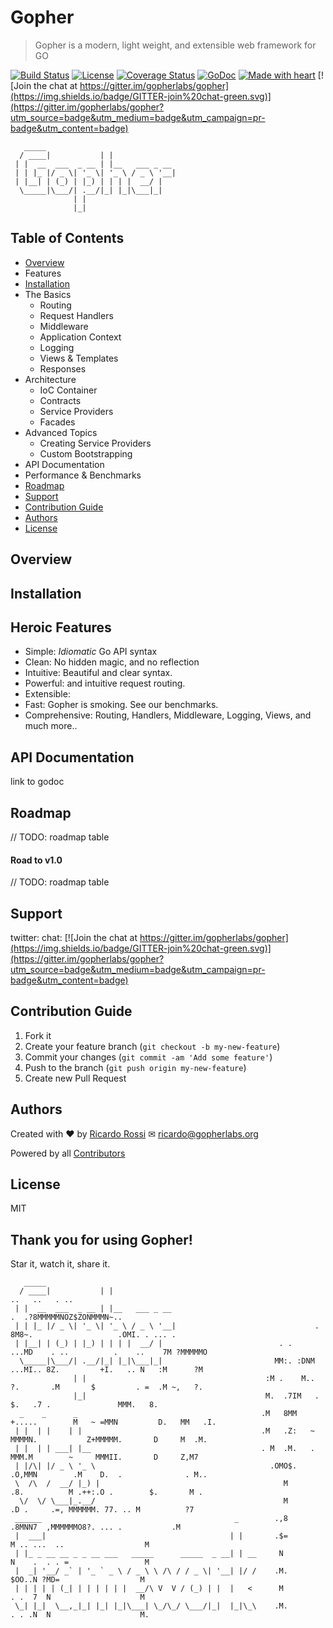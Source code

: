 # Gopher
> Gopher is a modern, light weight, and extensible web framework for GO

[![Build Status](https://travis-ci.org/gopherlabs/gopher.svg)](https://travis-ci.org/gopherlabs/gopher)
[![License](http://img.shields.io/:license-mit-blue.svg)](http://doge.mit-license.org)
[![Coverage Status](https://img.shields.io/coveralls/gopherlabs/gopher.svg)](https://coveralls.io/r/gopherlabs/gopher)
[![GoDoc](https://godoc.org/github.com/gopherlabs/gopher?status.svg)](https://godoc.org/github.com/gopherlabs/gopher)
[![Made with heart](https://img.shields.io/badge/made%20with-%E2%99%A5-orange.svg)](https://github.com/ricardo-rossi)
[![Join the chat at https://gitter.im/gopherlabs/gopher](https://img.shields.io/badge/GITTER-join%20chat-green.svg)](https://gitter.im/gopherlabs/gopher?utm_source=badge&utm_medium=badge&utm_campaign=pr-badge&utm_content=badge)

```
   _____             
  / ____|           | |                            
 | |  __  ___  _ __ | |__   ___ _ __               
 | | |_ |/ _ \| '_ \| '_ \ / _ \ '__|              
 | |__| | (_) | |_) | | | |  __/ |                 
  \_____|\___/| .__/|_| |_|\___|_|                 
              | |                                  
              |_|                                  
```

## Table of Contents

* [Overview](#overview)
* Features
* [Installation](#installation)
* The Basics
  * Routing
  * Request Handlers
  * Middleware
  * Application Context
  * Logging
  * Views &amp; Templates
  * Responses
* Architecture
  * IoC Container
  * Contracts
  * Service Providers
  * Facades  
* Advanced Topics
  * Creating Service Providers
  * Custom Bootstrapping 
* API Documentation
* Performance &amp; Benchmarks
* [Roadmap](#roadmap)
* [Support](#support)
* [Contribution Guide](#contribution-guide)
* [Authors](#authors)
* [License](#license)

## Overview 

## Installation

## Heroic Features

* Simple: *Idiomatic* Go API syntax 
* Clean: No hidden magic, and no reflection
* Intuitive: Beautiful and clear syntax.
* Powerful: and intuitive request routing.
* Extensible: 
* Fast: Gopher is smoking. See our benchmarks.
* Comprehensive: Routing, Handlers, Middleware, Logging, Views, and much more..

## API Documentation

link to godoc

## Roadmap

// TODO: roadmap table

#### Road to v1.0

// TODO: roadmap table

## Support

twitter: 
chat: [![Join the chat at https://gitter.im/gopherlabs/gopher](https://img.shields.io/badge/GITTER-join%20chat-green.svg)](https://gitter.im/gopherlabs/gopher?utm_source=badge&utm_medium=badge&utm_campaign=pr-badge&utm_content=badge)

## Contribution Guide

1. Fork it
2. Create your feature branch (`git checkout -b my-new-feature`)
3. Commit your changes (`git commit -am 'Add some feature'`)
4. Push to the branch (`git push origin my-new-feature`)
5. Create new Pull Request

## Authors 

Created with ♥ by [Ricardo Rossi](https://github.com/ricardo-rossi) ✉ ricardo@gopherlabs.org

Powered by all [Contributors](https://github.com/gopherlabs/gopher/graphs/contributors) 

## License 

MIT

## Thank you for using Gopher!

Star it, watch it, share it.

```
   _____             
  / ____|           | |                                	                        ..   ..   . ..
 | |  __  ___  _ __ | |__   ___ _ __                   	                 .  .?8MMMMMNOZ$ZONMMMN~..
 | | |_ |/ _ \| '_ \| '_ \ / _ \ '__|                  	            .   8M8~.                   .OMI. . ... .
 | |__| | (_) | |_) | | | |  __/ |                     	    . .   ...MD    . ..          .    ..    7M ?MMMMMO
  \_____|\___/| .__/|_| |_|\___|_|                     	   MM:. :DNM ...MI.. 8Z.         +I.   .. N   :M      ?M
              | |                                      	 :M .    M..  ?.       .M       $         . =  .M ~,   ?.
              |_|                                      	 M.  .7IM   .            $.   .7 .               MMM.   8.
  _    _      _                                        	.M   8MM    +.....        M   ~ =MMN         D.   MM   .I.
 | |  | |    | |                                       	.M   .Z:   ~ MMMMN.           Z+MMMMM.       D     M  .M.
 | |  | | ___| |__                                     	. M  .M.   . MMM.M        ~     MMMII.       D     Z,M7
 | |/\| |/ _ \ '_ \                                    	  .OMO$.   .O,MMN        .M    D.  .              . M..
 \  /\  /  __/ |_) |                                   	     M      .8.          M .++:.O .        $.       M .
  \/  \/ \___|_.__/                                    	     M       .D .     .=, MMMMMM. 77. .. M          ?7
 ______                                           _    	   .,8          .8MNN7  ,MMMMMMO8?. ... .           .M
 |  ___|                                         | |   	   .$=                 M .. ...  ..                  M
 | |_ _ __ __ _ _ __ ___   _____      _____  _ __| | __	    N                  N    .  . . =                 M
 |  _| '__/ _` | '_ ` _ \ / _ \ \ /\ / / _ \| '__| |/ /	   .M.                  $OO..N ?MD=                  M
 | | | | | (_| | | | | | |  __/\ V  V / (_) | |  |   < 	    M                   . .  7  N                    M
 \_| |_|  \__,_|_| |_| |_|\___| \_/\_/ \___/|_|  |_|\_\	   .M.                  . . .N  N                    M.

```
